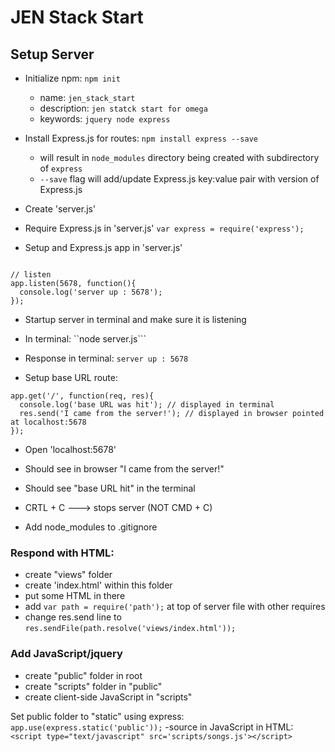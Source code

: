 # JEN Stack Start
## Setup Server
- Initialize npm: ```npm init```
  - name: ```jen_stack_start```
  - description: ```jen statck start for omega```
  - keywords: ```jquery node express```
- Install Express.js for routes: ```npm install express --save```
  - will result in ```node_modules``` directory being created with subdirectory of ```express```
  - ```--save``` flag will add/update Express.js key:value pair with version of Express.js

- Create 'server.js'
- Require Express.js in 'server.js'
```var express = require('express');```
- Setup and Express.js app in 'server.js'
```var app = express();

// listen
app.listen(5678, function(){
  console.log('server up : 5678');
});
```

- Startup server in terminal and make sure it is listening
- In terminal: ``node server.js```
- Response in terminal: ```server up : 5678```

- Setup base URL route:
```// base URL
app.get('/', function(req, res){
  console.log('base URL was hit'); // displayed in terminal
  res.send('I came from the server!'); // displayed in browser pointed at localhost:5678
});
```

- Open 'localhost:5678'
- Should see in browser "I came from the server!"
- Should see "base URL hit" in the terminal

- CRTL + C ---> stops server (NOT CMD + C)

- Add node_modules to .gitignore

### Respond with HTML:
- create "views" folder
- create 'index.html' within this folder
- put some HTML in there
- add ```var path = require('path');``` at top of server file with other requires
- change res.send line to ```res.sendFile(path.resolve('views/index.html'));```

### Add JavaScript/jquery
- create "public" folder in root
- create "scripts" folder in "public"
- create client-side JavaScript in "scripts"

Set public folder to "static" using express: ```app.use(express.static('public'));```
-source in  JavaScript in HTML: ```<script type="text/javascript" src='scripts/songs.js'></script>```
